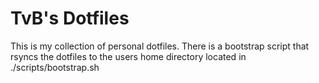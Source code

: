 TvB's Dotfiles
================

This is my collection of personal dotfiles.  There is a bootstrap script that rsyncs the dotfiles to the users home directory
located in ./scripts/bootstrap.sh
